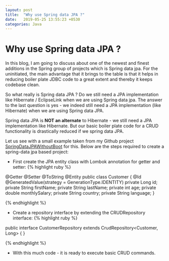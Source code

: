 ```yaml
---
layout: post
title:  "Why use Spring data JPA ?"
date:   2019-05-25 13:55:23 +0530
categories: Java
---
```


# Why use Spring data JPA ?

In this blog, I am going to discuss about one of the newest and finest additions in the Spring group of projects which is Spring data jpa. For the uninitiated, the main advantage that it brings to the table is that it helps in reducing boiler plate JDBC code to a great extent and thereby it keeps codebase clean.

So what really is Spring data JPA ? Do we still need a JPA implementation like Hibernate / EclipseLink when we are using Spring data jpa.
The answer to the last question is yes - we indeed still need a JPA implementation (like Hibernate) when we are using Spring data JPA. 

Spring data JPA is **NOT an alternate** to Hibernate - we still need a JPA implementation like Hibernate. But our basic boiler plate code for a CRUD functionality is drastically reduced if we spring data JPA.

Let us see with a small example taken from my Github project [SpringDataJPAWithoutBoot](https://github.com/msoumik78/springDataJpaWithoutSpringBoot) for this. Below are the steps required to create a spring-data jpa based project:
* First create the JPA entity class with Lombok annotation for getter and setter:
{% highlight ruby %}

@Getter
@Setter
@ToString
@Entity
public class Customer {
	@Id
	@GeneratedValue(strategy = GenerationType.IDENTITY)
	private Long id;
	private String firstName;
	private String lastName;
	private int age;
	private double monthlySalary;
	private String country;
	private String language;
}

{% endhighlight %}

* Create a repository interface by extending the CRUDRepository interface:
{% highlight ruby %}

public interface CustomerRepository extends CrudRepository<Customer, Long> {
}

{% endhighlight %}
* With this much code - it is ready to execute basic CRUD commands. 
